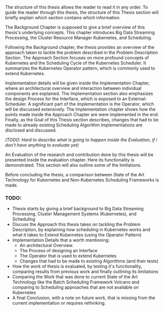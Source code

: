 The structure of this thesis allows the reader to read it in any order.
To guide the reader through this thesis, the structure of this Thesis section will briefly explain which section contains which information.

The Background Chapter is supposed to give a brief overview of this thesis's underlying concepts. This chapter introduces Big Data Streaming Processing, the Cluster Resource Manager Kubernetes, and Scheduling.

Following the Background chapter, the thesis provides an overview of the approach taken to tackle the problem described in the Problem Description Section. The Approach Section focuses on more profound concepts of Kubernetes and the Scheduling Cycle of the Kubernetes Scheduler. It summarizes the Kubernetes Operator pattern, which is commonly used to extend Kubernetes.

Implementation details will be given inside the Implementation Chapter, where an architectural overview and interaction between individual components are explained. The Implementation section also emphasizes the design Process for the Interface, which is exposed to an External-Scheduler. A significant part of the implementation is the Operator, which will be discussed extensively. The Implementation chapter shows how the points made inside the Approach Chapter are were implemented in the end. Finally, as the Goal of this Thesis section describes, changes that had to be made to already existing Scheduling Algorithm Implementations are disclosed and discussed.


*(TODO: Hard to describe what is going to happen inside the Evaluation, if i don't have anything to evaluate yet)*

An Evaluation of the research and contribution done by this thesis will be presented inside the evaluation chapter. Here its functionality is demonstrated. This section will also outline some of the limitations.

Before concluding the thesis, a comparison between State of the Art Technology for Kubernetes and Non-Kubernetes Scheduling Frameworks is made.


### TODO:
- Thesis starts by giving a brief background to Big Data Streaming Processing, Cluster Management Systems (Kubernetes), and Scheduling
- Discuss the Approach this thesis takes on tackling the Problem Description, by explaining how scheduling in Kubernetes works and what it takes to Extend Kubernetes (using the Operator Pattern)
- Implementation Details that a worth mentioning: 
   - An architectural Overview.
   - The Process of designing an Interface 
   - The Operator that is used to extend Kubernetes
   - Changes that had to be made to existing Algorithms (and their tests)
- How the work of thesis is evaluated, by testing it's functionality, comparing results from previous work and finally outlining its limitations
- Comparing the Work that was done to current State of the Art Technology like the Batch Scheduling Framework Volcano and comparing to Scheduling approaches that are not available on Kubernetes
- A final Conclusion, with a note on future work, that is missing from the current implementation or requires rethinking.
